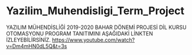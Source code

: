 # Yazilim_Muhendisligi_Term_Project

YAZILIM MÜHENDİSLİĞİ 2019-2020 BAHAR DÖNEMİ PROJESİ DİL KURSU OTOMASYONU PROGRAM TANITIMINI AŞAĞIDAKİ LİNKTEN İZLEYEBİLİRSİNİZ. 
https://www.youtube.com/watch?v=Dm4mHN0dL5Q&t=3s


